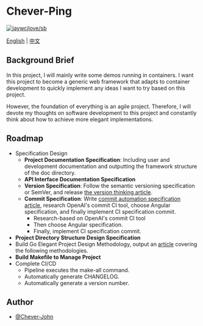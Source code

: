 # Chever-Ping

[![jaywcjlove/sb](https://wangchujiang.com/sb/lang/english.svg)](doc/README-zh.md)

[English](README.md) | [中文](doc/README-zh.md)

## Background Brief

In this project, I will mainly write some demos running in containers. I want this project to become a generic web framework that adapts to container development to quickly implement any ideas I want to try based on this project.

However, the foundation of everything is an agile project. Therefore, I will devote my thoughts on software development to this project and constantly think about how to achieve more elegant implementations.

## Roadmap

- Specification Design
  - **Project Documentation Specification**: Including user and development documentation and outputting the framework structure of the doc directory.
  - **API Interface Documentation Specification**
  - **Version Specification**: Follow the semantic versioning specification or SemVer, and release [the version thinking article](doc/devel/zh-CN/thinkings/version_standardization.md).
  - **Commit Specification**: Write [commit automation specification article](doc/devel/zh-CN/thinkings/version_standardization.md), research OpenAI's commit CI tool, choose Angular specification, and finally implement CI specification commit.
    - Research-based on OpenAI's commit CI tool
    - Then choose Angular specification.
    - Finally, implement CI specification commit.
- **Project Directory Structure Design Specification**
- Build Go Elegant Project Design Methodology, output an [article](devel/zh-CN/thinkings/project_design_methodology.md) covering the following methodologies.
- **Build Makefile to Manage Project**
- Complete CI/CD
  - Pipeline executes the make-all command.
  - Automatically generate CHANGELOG.
  - Automatically generate a version number.

## Author

- [@Chever-John](https://github.com/Chever-John)
